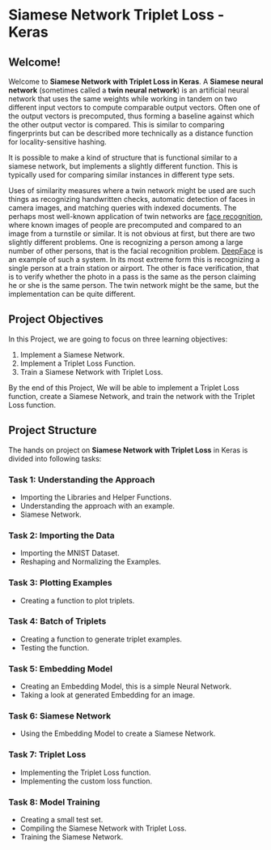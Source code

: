 # Siamese Network Triplet Loss - Keras
## Welcome!
Welcome to **Siamese Network with Triplet Loss in Keras**. 
A **Siamese neural network** (sometimes called a **twin neural network**) is an artificial neural network that uses the same weights while working in tandem on two different input vectors to compute comparable output vectors. Often one of the output vectors is precomputed, thus forming a baseline against which the other output vector is compared. This is similar to comparing fingerprints but can be described more technically as a distance function for locality-sensitive hashing.

It is possible to make a kind of structure that is functional similar to a siamese network, but implements a slightly different function. This is typically used for comparing similar instances in different type sets.

Uses of similarity measures where a twin network might be used are such things as recognizing handwritten checks, automatic detection of faces in camera images, and matching queries with indexed documents. The perhaps most well-known application of twin networks are [face recognition](https://en.wikipedia.org/wiki/Facial_recognition_system), where known images of people are precomputed and compared to an image from a turnstile or similar. It is not obvious at first, but there are two slightly different problems. One is recognizing a person among a large number of other persons, that is the facial recognition problem. [DeepFace](https://en.wikipedia.org/wiki/DeepFace) is an example of such a system. In its most extreme form this is recognizing a single person at a train station or airport. The other is face verification, that is to verify whether the photo in a pass is the same as the person claiming he or she is the same person. The twin network might be the same, but the implementation can be quite different.

## Project Objectives
In this Project, we are going to focus on three learning objectives:
1. Implement a Siamese Network.
2. Implement a Triplet Loss Function.
3. Train a Siamese Network with Triplet Loss.

By the end of this Project, We will be able to implement a Triplet Loss function, create a Siamese Network, and train the network with the Triplet Loss function.

## Project Structure
The hands on project on **Siamese Network with Triplet Loss** in Keras is divided into following tasks:
### Task 1: Understanding the Approach
- Importing the Libraries and Helper Functions.
- Understanding the approach with an example.
- Siamese Network.

### Task 2: Importing the Data
- Importing the MNIST Dataset.
- Reshaping and Normalizing the Examples.

### Task 3: Plotting Examples
- Creating a function to plot triplets.

### Task 4: Batch of Triplets
- Creating a function to generate triplet examples.
- Testing the function.

### Task 5: Embedding Model
- Creating an Embedding Model, this is a simple Neural Network.
- Taking a look at generated Embedding for an image.

### Task 6: Siamese Network
- Using the Embedding Model to create a Siamese Network.

### Task 7: Triplet Loss
- Implementing the Triplet Loss function.
- Implementing the custom loss function.

### Task 8: Model Training
- Creating a small test set.
- Compiling the Siamese Network with Triplet Loss.
- Training the Siamese Network.
